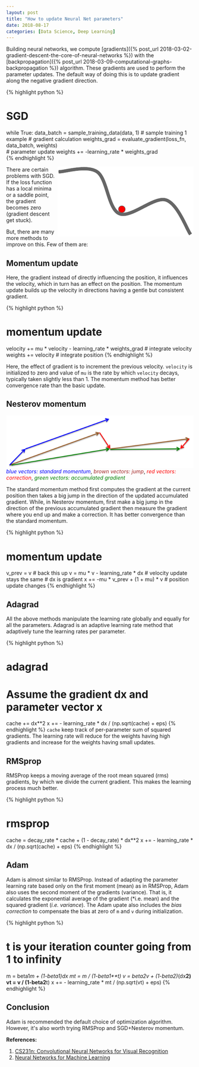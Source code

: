 ```yaml
---
layout: post
title: "How to update Neural Net parameters"
date: 2018-08-17
categories: [Data Science, Deep Learning]
---
```


Building neural networks, we compute [gradients]({% post_url 2018-03-02-gradient-descent-the-core-of-neural-networks %}) with the [backpropagation]({% post_url 2018-03-09-computational-graphs-backpropagation %}) algorithm. These gradients are used to perform the parameter updates. The default way of doing this is to update gradient along the negative gradient direction.

{% highlight python %}
# SGD
while True:
    data_batch = sample_training_data(data, 1)  # sample training 1 example
    # gradient calculation
    weights_grad = evaluate_gradient(loss_fn, data_batch, weights)  
    # parameter update
    weights += -learning_rate * weights_grad  
{% endhighlight %}

<img src="/img/local_minima.png" style="float: right; display: block; margin: auto; width: auto; max-width: 100%;">

There are certain problems with SGD. If the loss function has a local minima or a saddle point, the gradient becomes zero (gradient descent get stuck).

But, there are many more methods to improve on this. Few of them are:

## Momentum update

Here, the gradient instead of directly influencing the position, it influences the velocity, which in turn has an effect on the position. The momentum update builds up the velocity in directions having a gentle but consistent gradient.

{% highlight python %}
# momentum update
velocity += mu * velocity - learning_rate * weights_grad  # integrate velocity
weights += velocity  # integrate position
{% endhighlight %}

Here, the effect of gradient is to increment the previous velocity. `velocity` is initialized to zero and value of `mu` is the rate by which `velocity` decays, typically taken slightly less than 1. The momentum method has better convergence rate than the basic update.

## Nesterov momentum

<img src="/img/nesterov_momentum.png" style="display: block; margin: auto; width: auto; max-width: 100%;">
<figcaption>
    <i style="color:blue;">blue vectors: standard momentum</i>,
    <i style="color:brown;">brown vectors: jump</i>,
    <i style="color: red">red vectors: correction</i>,
    <i style="color:green;">green vectors: accumulated gradient</i>
</figcaption>

The standard momentum method first computes the gradient at the current position then takes a big jump in the direction of the updated accumulated gradient. While, in Nesterov momentum, first make a big jump in the direction of the previous accumulated gradient then measure the gradient where you end up and make a correction. It has better convergence than the standard momentum.

{% highlight python %}
# momentum update
v_prev = v # back this up
v = mu * v - learning_rate * dx # velocity update stays the same # dx is gradient
x += -mu * v_prev + (1 + mu) * v # position update changes
{% endhighlight %}

## Adagrad

All the above methods manipulate the learning rate globally and equally for all the parameters. Adagrad is an adaptive learning rate method that adaptively tune the learning rates per parameter.

{% highlight python %}
# adagrad
# Assume the gradient dx and parameter vector x
cache += dx**2
x += - learning_rate * dx / (np.sqrt(cache) + eps)
{% endhighlight %}
`cache` keep track of per-parameter sum of squared gradients. The learning rate will reduce for the weights having high gradients and increase for the weights having small updates.

## RMSprop

RMSProp keeps a moving average of the root mean squared (rms) gradients, by which we divide the current gradient. This makes the learning process much better.

{% highlight python %}
# rmsprop
cache = decay_rate * cache + (1 - decay_rate) * dx**2
x += - learning_rate * dx / (np.sqrt(cache) + eps)
{% endhighlight %}

## Adam

Adam is almost similar to RMSProp. Instead of adapting the parameter learning rate based only on the first moment (mean) as in RMSProp, Adam also uses the second moment of the gradients (variance). That is, it calculates the exponential average of the gradient (*i.e. mean) and the squared gradient (*i.e. variance*). The Adam upate also includes the *bias correction* to compensate the bias at zero of `m` and `v` during initialization.

{% highlight python %}
# t is your iteration counter going from 1 to infinity
m = beta1*m + (1-beta1)*dx
mt = m / (1-beta1**t)
v = beta2*v + (1-beta2)*(dx**2)
vt = v / (1-beta2**t)
x += - learning_rate * mt / (np.sqrt(vt) + eps)
{% endhighlight %}

## Conclusion

Adam is recommended the default choice of optimization algorithm. However, it's also worth trying RMSProp and SGD+Nesterov momentum.


**References:**  
1. [CS231n: Convolutional Neural Networks for Visual Recognition](http://cs231n.github.io/neural-networks-3/#update)  
2. [Neural Networks for Machine Learning](http://www.cs.toronto.edu/~tijmen/csc321/slides/lecture_slides_lec6.pdf)

